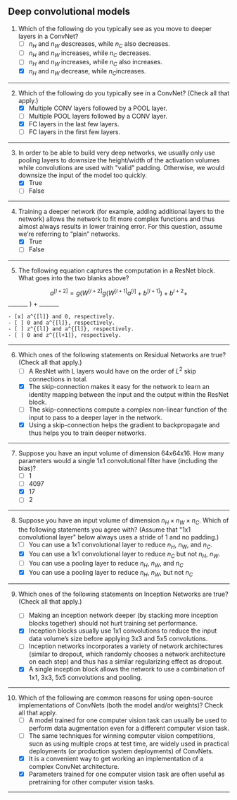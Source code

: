 ## Deep convolutional models

1. Which of the following do you typically see as you move to deeper layers in a ConvNet?
    - [ ] $n_H$ and $n_W$ descreases, while $n_C$ also decreases.
    - [ ] $n_H$ and $n_W$ increases, while $n_C$ decreases.
    - [ ] $n_H$ and $n_W$ increases, while $n_C$ also increases.
    - [x] $n_H$ and $n_W$ decrease, while $n_C$increases.
---
2. Which of the following do you typically see in a ConvNet? (Check all that apply.)
    - [x] Multiple CONV layers followed by a POOL layer.
    - [ ] Multiple POOL layers followed by a CONV layer.
    - [x] FC layers in the last few layers.
    - [ ] FC layers in the first few layers.
---
3. In order to be able to build very deep networks, we usually only use pooling layers to downsize the height/width of the activation volumes while convolutions are used with "valid" padding. Otherwise, we would downsize the input of the model too quickly.
    - [x] True
    - [ ] False
---
4. Training a deeper network (for example, adding additional layers to the network) allows the network to fit more complex functions and thus almost always results in lower training error. For this question, assume we’re referring to “plain” networks.
    - [x] True
    - [ ] False
---
5. The following equation captures the computation in a ResNet block. What goes into the two blanks above?

  $$a^{[l+2]}=g(W^{[l+2]}g(W^{[l+1]}a^{[l]}+b^{[l+1]})+b^{l+2}+$$ _______ ) + _______

    - [x] a^{[l]} and 0, respectively.
    - [ ] 0 and a^{[l]}, respectively.
    - [ ] z^{[l]} and a^{[l]}, respectively.
    - [ ] 0 and z^{[l+1]}, respectively.
---
6. Which ones of the following statements on Residual Networks are true? (Check all that apply.)
    - [ ] A ResNet with L layers would have on the order of $L^2$ skip connections in total.
    - [x] The skip-connection makes it easy for the network to learn an identity mapping between the input and the output within the ResNet block.
    - [ ] The skip-connections compute a complex non-linear function of the input to pass to a deeper layer in the network.
    - [x] Using a skip-connection helps the gradient to backpropagate and thus helps you to train deeper networks.
---
7. Suppose you have an input volume of dimension 64x64x16. How many parameters would a single 1x1 convolutional filter have (including the bias)?
    - [ ] 1
    - [ ] 4097
    - [x] 17
    - [ ] 2
---
8. Suppose you have an input volume of dimension $n_H \times n_W \times n_C$. Which of the following statements you agree with? (Assume that "1x1 convolutional layer" below always uses a stride of 1 and no padding.)
    - [ ] You can use a 1x1 convolutional layer to reduce $n_H$, $n_W$, and $n_C$.
    - [x] You can use a 1x1 convolutional layer to reduce $n_C$ but not $n_H$, $n_W$.
    - [ ] You can use a pooling layer to reduce $n_H$, $n_W$, and $n_C$
    - [x] You can use a pooling layer to reduce $n_H$, $n_W$, but not $n_C$
---
9. Which ones of the following statements on Inception Networks are true? (Check all that apply.)

    - [ ] Making an inception network deeper (by stacking more inception blocks together) should not hurt training set performance.
    - [x] Inception blocks usually use 1x1 convolutions to reduce the input data volume’s size before applying 3x3 and 5x5 convolutions.
    - [ ] Inception networks incorporates a variety of network architectures (similar to dropout, which randomly chooses a network architecture on each step) and thus has a similar regularizing effect as dropout.
    - [x] A single inception block allows the network to use a combination of 1x1, 3x3, 5x5 convolutions and pooling.
---
10. Which of the following are common reasons for using open-source implementations of ConvNets (both the model and/or weights)? Check all that apply.
    - [ ] A model trained for one computer vision task can usually be used to perform data augmentation even for a different computer vision task.
    - [ ] The same techniques for winning computer vision competitions, sucn as using multiple crops at test time, are widely used in practical deployments (or production system deployments) of ConvNets.
    - [x] It is a convenient way to get working an implementation of a complex ConvNet architecture.
    - [x] Parameters trained for one computer vision task are often useful as pretraining for other computer vision tasks.
---